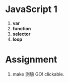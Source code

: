 <h1>JavaScript 1</h1>

1. **var**
2. **function**
3. **selector**
4. **loop**

<h1>Assignment</h1>

1. make 測驗 GO! clickable.